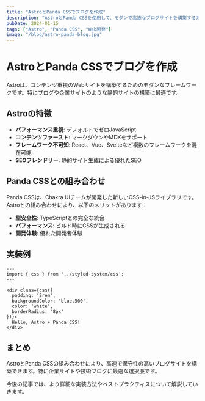 ```yaml
---
title: "AstroとPanda CSSでブログを作成"
description: "AstroとPanda CSSを使用して、モダンで高速なブログサイトを構築する方法について解説します。"
pubDate: 2024-01-15
tags: ["Astro", "Panda CSS", "Web開発"]
image: "/blog/astro-panda-blog.jpg"
---
```


# AstroとPanda CSSでブログを作成

Astroは、コンテンツ重視のWebサイトを構築するためのモダンなフレームワークです。特にブログや企業サイトのような静的サイトの構築に最適です。

## Astroの特徴

- **パフォーマンス重視**: デフォルトでゼロJavaScript
- **コンテンツファースト**: マークダウンやMDXをサポート
- **フレームワーク不可知**: React、Vue、Svelteなど複数のフレームワークを混在可能
- **SEOフレンドリー**: 静的サイト生成による優れたSEO

## Panda CSSとの組み合わせ

Panda CSSは、Chakra UIチームが開発した新しいCSS-in-JSライブラリです。Astroとの組み合わせにより、以下のメリットがあります：

- **型安全性**: TypeScriptとの完全な統合
- **パフォーマンス**: ビルド時にCSSが生成される
- **開発体験**: 優れた開発者体験

## 実装例

```astro
---
import { css } from '../styled-system/css';
---

<div class={css({
  padding: '2rem',
  backgroundColor: 'blue.500',
  color: 'white',
  borderRadius: '8px'
})}>
  Hello, Astro + Panda CSS!
</div>
```

## まとめ

AstroとPanda CSSの組み合わせにより、高速で保守性の高いブログサイトを構築できます。特に企業サイトや技術ブログに最適な選択肢です。

今後の記事では、より詳細な実装方法やベストプラクティスについて解説していきます。 